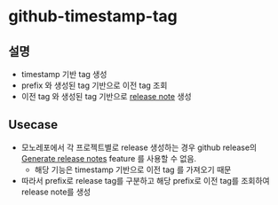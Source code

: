# github-timestamp-tag

## 설명

- timestamp 기반 tag 생성
- prefix 와 생성된 tag 기반으로 이전 tag 조회
- 이전 tag 와 생성된 tag 기반으로 [release note](https://docs.github.com/en/repositories/releasing-projects-on-github/automatically-generated-release-notes) 생성

## Usecase

- 모노레포에서 각 프로젝트별로 release 생성하는 경우 github release의 [Generate release notes](https://docs.github.com/en/repositories/releasing-projects-on-github/automatically-generated-release-notes) feature 를 사용할 수 없음.
  - 해당 기능은 timestamp 기반으로 이전 tag 를 가져오기 때문
- 따라서 prefix로 release tag를 구분하고 해당 prefix로 이전 tag를 조회하여 release note를 생성
